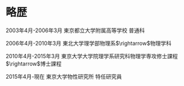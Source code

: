 略歴
====

2003年4月-2006年3月 東京都立大学附属高等学校 普通科

2006年4月-2010年3月 東北大学理学部物理系\$\\rightarrow\$物理学科

2010年4月-2015年3月
東京大学大学院理学系研究科物理学専攻修士課程\$\\rightarrow\$博士課程

2015年4月-現在 東京大学物性研究所 特任研究員
